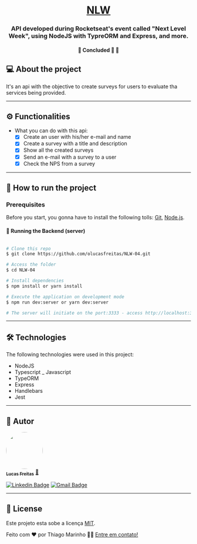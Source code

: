 <h1 align="center">
     <a href="#" alt="NLW#04"> NLW </a>
</h1>

<h3 align="center">
    API developed during Rocketseat's event called "Next Level Week", using NodeJS with TypreORM and Express, and more.
</h3>

<h4 align="center">
	🚧   Concluded 🚀 🚧
</h4>

## 💻 About the project

It's an api with the objective to create surveys for users to evaluate tha services being provided.

---

## ⚙️ Functionalities

- What you can do with this api:
  - [x] Create an user with his/her e-mail and name
  - [x] Create a survey with a title and description
  - [x] Show all the created surveys
  - [x] Send an e-mail with a survey to a user
  - [x] Check the NPS from a survey

---

## 🚀 How to run the project

### Prerequisites

Before you start, you gonna have to install the following tolls:
[Git](https://git-scm.com), [Node.js](https://nodejs.org/en/). 

#### 🎲 Running the Backend (server)

```bash

# Clone this repo
$ git clone https://github.com/olucasfreitas/NLW-04.git

# Access the folder
$ cd NLW-04

# Install dependencies
$ npm install or yarn install

# Execute the application on development mode 
$ npm run dev:server or yarn dev:server

# The server will initiate on the port:3333 - access http://localhost:3333 

```
---

## 🛠 Technologies

The following technologies were used in this project:

- NodeJS 
- Typescript
_ Javascript
- TypeORM
- Express
- Handlebars
- Jest

---
## 🦸 Autor

<a href="https://www.linkedin.com/in/lucas-freitas090/">
 <img style="border-radius: 50%;" src="https://avatars.githubusercontent.com/u/54646059?s=460&u=77c62b0b5a1291c08c24cd6c32f25a38b24a9ae1&v=4" width="100px;" alt=""/>
 <br />
 <sub><b>Lucas Freitas</b></sub></a> <a href="https://www.linkedin.com/in/lucas-freitas090/" title="Linkedin">🚀</a>
 <br />

[![Linkedin Badge](https://img.shields.io/badge/-Thiago-blue?style=flat-square&logo=Linkedin&logoColor=white&link=https://www.linkedin.com/in/lucas-freitas090/)](https://www.linkedin.com/in/lucas-freitas090/) 
[![Gmail Badge](https://img.shields.io/badge/-tgmarinho@gmail.com-c14438?style=flat-square&logo=Gmail&logoColor=white&link=mailto:tgmarinho@gmail.com)](mailto:lucasdasilvafreias090@gmail.com)

---

## 📝 License

Este projeto esta sobe a licença [MIT](./LICENSE).

Feito com ❤️ por Thiago Marinho 👋🏽 [Entre em contato!](https://www.linkedin.com/in/tgmarinho/)
